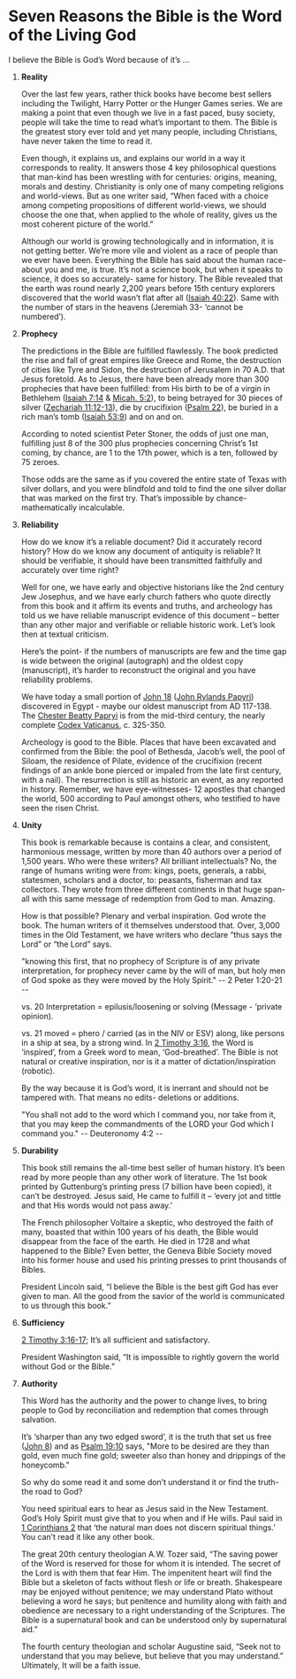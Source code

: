 # Seven Reasons the Bible is the Word of the Living God 

I believe the Bible is God’s Word because of it’s ...

1.  **Reality**

	Over the last few years, rather thick books have become best sellers including the Twilight, Harry Potter or the Hunger Games series. We are making a point that even though we live in a fast paced, busy society, people will take the time to read what’s important to them. The Bible is the greatest story ever told and yet many people, including Christians, have never taken the time to read it.

	Even though, it explains us, and explains our world in a way it corresponds to reality. It answers those 4 key philosophical questions that man-kind has been wrestling with for centuries: origins, meaning, morals and destiny. Christianity is only one of many competing religions and world-views. But as one writer said, “When faced with a choice among competing propositions of different world-views, we should choose the one that, when applied to the whole of reality, gives us the most coherent picture of the world.”     

	Although our world is growing technologically and in information, it is not getting better. We’re more vile and violent as a race of people than we ever have been. Everything the Bible has said about the human race- about you and me, is true. It’s not a science book, but when it speaks to science, it does so accurately- same for history.  The Bible revealed that the earth was round nearly 2,200 years before 15th century explorers discovered that the world wasn’t flat after all ([Isaiah 40:22](1)). Same with the number of stars in the heavens (Jeremiah 33- ‘cannot be numbered’).   

2. **Prophecy**

	The predictions in the Bible are fulfilled flawlessly. The book predicted the rise and fall of great empires like Greece and Rome, the destruction of cities like Tyre and Sidon, the destruction of Jerusalem in 70 A.D. that Jesus foretold. As to Jesus, there have been already more than 300 prophecies that have been fulfilled: from His birth to be of a virgin in Bethlehem ([Isaiah 7:14](2) & [Micah. 5:2](3)), to being betrayed for 30 pieces of silver ([Zechariah 11:12-13](4)), die by crucifixion ([Psalm 22](5)), be buried in a rich man’s tomb ([Isaiah 53:9](6)) and on and on.

	According to noted scientist Peter Stoner, the odds of just one man, fulfilling just 8 of the 300 plus prophecies concerning Christ’s 1st coming, by chance, are 1 to the 17th power, which is a ten, followed by 75 zeroes.

	Those odds are the same as if you covered the entire state of Texas with silver dollars, and you were blindfold and told to find the one silver dollar that was marked on the first try. That’s impossible by chance- mathematically incalculable.     

3. **Reliability**

	How do we know it’s a reliable document? Did it accurately record history? How do we know any document of antiquity is reliable? It should be verifiable, it should have been transmitted faithfully and accurately over time right? 

	Well for one, we have early and objective historians like the 2nd century Jew Josephus, and we have early church fathers who quote directly from this book and it affirm its events and truths, and archeology has told us we have reliable manuscript evidence of this document – better than any other major and verifiable or reliable historic work.  Let’s look then at textual criticism.

	Here’s the point- if the numbers of manuscripts are few and the time gap is wide between the original (autograph) and the oldest copy (manuscript), it’s harder to reconstruct the original and you have reliability problems.   

	We have today a small portion of [John 18](7) ([John Rylands Papyri](8))  discovered in Egypt - maybe our oldest manuscript from AD 117-138.  The [Chester Beatty Papryi](9) is from the mid-third century, the nearly complete [Codex Vaticanus](10), c. 325-350. 

	Archeology is good to the Bible. Places that have been excavated and confirmed from the Bible: the pool of Bethesda, Jacob’s well, the pool of Siloam, the residence of Pilate, evidence of the crucifixion (recent findings of an ankle bone pierced or impaled from the late first century, with a nail). The resurrection is still as historic an event, as any reported in history. Remember, we have eye-witnesses- 12 apostles that changed the world, 500 according to Paul amongst others, who testified to have seen the risen Christ.

4. **Unity**

	This book is remarkable because is contains a clear, and consistent, harmonious message, written by more than 40 authors over a period of 1,500 years. Who were these writers? All brilliant intellectuals? No, the range of humans writing were from: kings, poets, generals, a rabbi, statesmen, scholars and a doctor, to: peasants, fisherman and tax collectors. They wrote from three different continents in that huge span- all with this same message of redemption from God to man. Amazing.

	How is that possible? Plenary and verbal inspiration. God wrote the book. The human writers of it themselves understood that. Over, 3,000 times in the Old Testament, we have writers who declare “thus says the Lord” or “the Lord” says.  

	"knowing this first, that no prophecy of Scripture is of any private interpretation, for prophecy never came by the will of man, but holy men of God spoke as they were moved by the Holy Spirit." -- 2 Peter 1:20-21 --  

	vs. 20 Interpretation = epilusis/loosening or solving (Message - ‘private opinion).

	vs. 21 moved = phero / carried (as in the NIV or ESV) along, like persons in a ship at sea, by a strong wind. In [2 Timothy 3:16](11), the Word is ‘inspired’, from a Greek word to mean, ‘God-breathed’.  The Bible is not natural or creative inspiration, nor is it a matter of dictation/inspiration (robotic).

	By the way because it is God’s word, it is inerrant and should not be tampered with. That means no edits- deletions or additions.

	"You shall not add to the word which I command you, nor take from it, that you may keep the commandments of the LORD your God which I command you." -- Deuteronomy 4:2 --

5. **Durability**

	This book still remains the all-time best seller of human history. It’s been read by more people than any other work of literature. The 1st book printed by Guttenburg’s printing press (7 billion have been copied), it can’t be destroyed. Jesus said, He came to fulfill it – ‘every jot and tittle and that His words would not pass away.’

	The French philosopher Voltaire a skeptic, who destroyed the faith of many, boasted that within 100 years of his death, the Bible would disappear from the face of the earth. He died in 1728 and what happened to the Bible? Even better, the Geneva Bible Society moved into his former house and used his printing presses to print thousands of Bibles. 

	President Lincoln said, “I believe the Bible is the best gift God has ever given to man. All the good from the savior of the world is communicated to us through this book.”

6. **Sufficiency**

	[2 Timothy 3:16-17](12); It’s all sufficient and satisfactory.

	President Washington said, “It is impossible to rightly govern the world without God or the Bible.”

7. **Authority**

	This Word has the authority and the power to change lives, to bring people to God by reconciliation and redemption that comes through salvation.

	It’s ‘sharper than any two edged sword’, it is the truth that set us free ([John 8](13)) and as [Psalm 19:10](14) says, "More to be desired are they than gold, even much fine gold; sweeter also than honey and drippings of the honeycomb."

	So why do some read it and some don’t understand it or find the truth- the road to God? 

	You need spiritual ears to hear as Jesus said in the New Testament.  God’s Holy Spirit must give that to you when and if He wills. Paul said in [1 Corinthians 2](15) that ‘the natural man does not discern spiritual things.’ You can’t read it like any other book.

	The great 20th century theologian A.W. Tozer said, “The saving power of the Word is reserved for those for whom it is intended. The secret of the Lord is with them that fear Him. The impenitent heart will find the Bible but a skeleton of facts without flesh or life or breath. Shakespeare may be enjoyed without penitence; we may understand Plato without believing a word he says; but penitence and humility along with faith and obedience are necessary to a right understanding of the Scriptures. The Bible is a supernatural book and can be understood only by supernatural aid.”

	The fourth century theologian and scholar Augustine said, “Seek not to understand that you may believe, but believe that you may understand.” Ultimately, It will be a faith issue.



[1]: https://www.biblegateway.com/passage/?search=Isaiah+40%3A22&version=ESV
[2]: https://www.biblegateway.com/passage/?search=Isaiah+7%3A14&version=ESV
[3]: https://www.biblegateway.com/passage/?search=Micah.+5%3A2&version=ESV
[4]: https://www.biblegateway.com/passage/?search=Zechariah+11%3A12-13&version=ESV
[5]: https://www.biblegateway.com/passage/?search=Psalm+22&version=ESV
[6]: https://www.biblegateway.com/passage/?search=Isaiah+53%3A9&version=ESV
[7]: https://www.biblegateway.com/passage/?search=John+18&version=ESV
[8]: https://en.wikipedia.org/wiki/Rylands_Library_Papyrus_P52
[9]: https://en.wikipedia.org/wiki/Chester_Beatty_Papyri
[10]: https://en.wikipedia.org/wiki/Codex_Vaticanus
[11]: https://www.biblegateway.com/passage/?search=2+Timothy+3%3A16&version=ESV
[12]: https://www.biblegateway.com/passage/?search=2+Timothy+3%3A16-17&version=ESV
[13]: https://www.biblegateway.com/passage/?search=John+8&version=ESV
[14]: https://www.biblegateway.com/passage/?search=Psalm+19%3A10&version=ESV
[15]: https://www.biblegateway.com/passage/?search=1+Corinthians+2&version=ESV